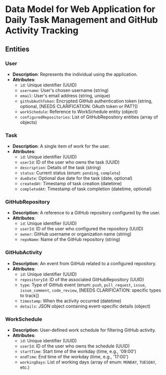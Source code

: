 # Data Model for Web Application for Daily Task Management and GitHub Activity Tracking

## Entities

### User
- **Description**: Represents the individual using the application.
- **Attributes**:
    - `id`: Unique identifier (UUID)
    - `username`: User's chosen username (string)
    - `email`: User's email address (string, unique)
    - `githubAuthToken`: Encrypted GitHub authentication token (string, optional, [NEEDS CLARIFICATION: OAuth token or PAT?])
    - `workSchedule`: Reference to WorkSchedule entity (object)
    - `configuredRepositories`: List of GitHubRepository entities (array of objects)

### Task
- **Description**: A single item of work for the user.
- **Attributes**:
    - `id`: Unique identifier (UUID)
    - `userId`: ID of the user who owns the task (UUID)
    - `description`: Details of the task (string)
    - `status`: Current status (enum: `pending`, `complete`)
    - `dueDate`: Optional due date for the task (date, optional)
    - `createdAt`: Timestamp of task creation (datetime)
    - `completedAt`: Timestamp of task completion (datetime, optional)

### GitHubRepository
- **Description**: A reference to a GitHub repository configured by the user.
- **Attributes**:
    - `id`: Unique identifier (UUID)
    - `userId`: ID of the user who configured the repository (UUID)
    - `owner`: GitHub username or organization name (string)
    - `repoName`: Name of the GitHub repository (string)

### GitHubActivity
- **Description**: An event from GitHub related to a configured repository.
- **Attributes**:
    - `id`: Unique identifier (UUID)
    - `repositoryId`: ID of the associated GitHubRepository (UUID)
    - `type`: Type of GitHub event (enum: `push`, `pull_request`, `issue`, `issue_comment`, `code_review`, [NEEDS CLARIFICATION: specific types to track])
    - `timestamp`: When the activity occurred (datetime)
    - `details`: JSON object containing event-specific details (object)

### WorkSchedule
- **Description**: User-defined work schedule for filtering GitHub activity.
- **Attributes**:
    - `id`: Unique identifier (UUID)
    - `userId`: ID of the user who owns the schedule (UUID)
    - `startTime`: Start time of the workday (time, e.g., '09:00')
    - `endTime`: End time of the workday (time, e.g., '17:00')
    - `workingDays`: List of working days (array of enum: `MONDAY`, `TUESDAY`, etc.)
